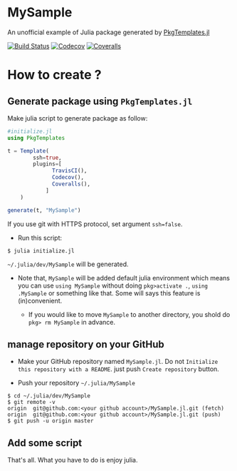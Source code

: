# MySample

An unofficial example of Julia package generated by [PkgTemplates.jl](https://github.com/invenia/PkgTemplates.jl)

[![Build Status](https://travis-ci.org/terasakisatoshi/MySample.jl.svg?branch=master)](https://travis-ci.org/terasakisatoshi/MySample.jl)
[![Codecov](https://codecov.io/gh/terasakisatoshi/MySample.jl/branch/master/graph/badge.svg)](https://codecov.io/gh/terasakisatoshi/MySample.jl)
[![Coveralls](https://coveralls.io/repos/github/terasakisatoshi/MySample.jl/badge.svg?branch=master)](https://coveralls.io/github/terasakisatoshi/MySample.jl?branch=master)

# How to create ?

## Generate package using `PkgTemplates.jl`

Make julia script to generate package as follow:

```julia
#initialize.jl
using PkgTemplates

t = Template(
        ssh=true,
        plugins=[
              TravisCI(),
              Codecov(),
              Coveralls(),
            ]
    )

generate(t, "MySample")

```

If you use git with HTTPS protocol, set argument `ssh=false`.

- Run this script:

```
$ julia initialize.jl
```

`~/.julia/dev/MySample` will be generated.

- Note that, `MySample` will be added default julia environment which means you can use `using MySample` without doing `pkg>activate .`, `using .MySample` or something like that. Some will says this feature is (in)convenient.

  - If you would like to move `MySample` to another directory, you shold do `pkg> rm MySample` in advance.

## manage repository on your GitHub

- Make your GitHub repository named `MySample.jl`. Do not `Initialize this repository with a README`. just push `Create repository` button.

- Push your repository `~/.julia/MySample`

```
$ cd ~/.julia/dev/MySample
$ git remote -v
origin	git@github.com:<your github account>/MySample.jl.git (fetch)
origin	git@github.com:<your github account>/MySample.jl.git (push)
$ git push -u origin master
```


## Add some script

That's all. What you have to do is enjoy julia.
